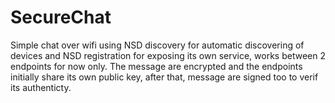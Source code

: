 # SecureChat
Simple chat over wifi using NSD discovery for automatic discovering of devices and NSD registration for exposing its own service, works between 2 endpoints for now only. The message are encrypted and the endpoints initially share its own public key, after that, message are signed too to verif its authenticty.

